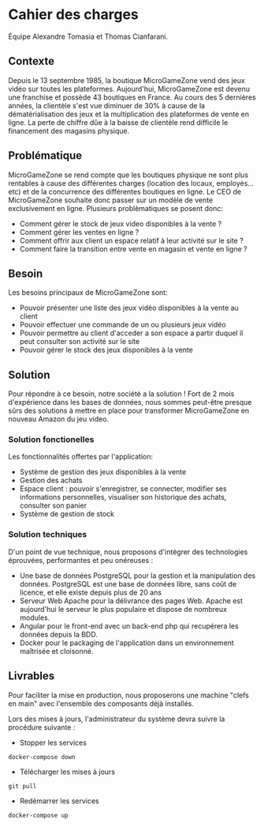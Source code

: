 # Cahier des charges
Équipe Alexandre Tomasia et Thomas Cianfarani.

## Contexte
Depuis le 13 septembre 1985, la boutique MicroGameZone vend des jeux vidéo sur toutes les plateformes. Aujourd'hui, MicroGameZone est devenu une franchise et possède 43 boutiques en France. Au cours des 5 dernières années, la clientèle s'est vue diminuer de 30% à cause de la dématérialisation des jeux et la multiplication des plateformes de vente en ligne. La perte de chiffre dûe à la baisse de clientèle rend difficile le financement des magasins physique.

## Problématique 
MicroGameZone se rend compte que les boutiques physique ne sont plus rentables à cause des différentes charges (location des locaux, employès... etc) et de la concurrence des différentes boutiques en ligne.
Le CEO de MicroGameZone souhaite donc passer sur un modèle de vente exclusivement en ligne. Plusieurs problèmatiques se posent donc:

- Comment gérer le stock de jeux video disponibles à la vente ?
- Comment gérer les ventes en ligne ?
- Comment offrir aux client un espace relatif à leur activité sur le site ?
- Comment faire la transition entre vente en magasin et vente en ligne ?

## Besoin
Les besoins principaux de MicroGameZone sont:

- Pouvoir présenter une liste des jeux vidéo disponibles à la vente au client
- Pouvoir effectuer une commande de un ou plusieurs jeux vidéo
- Pouvoir permettre au client d'acceder a son espace a partir duquel il peut consulter son activité sur le site
- Pouvoir gérer le stock des jeux disponibles à la vente


## Solution
Pour répondre à ce besoin, notre société a la solution ! Fort de 2 mois d'expérience dans les bases de données, nous sommes peut-être presque sûrs des solutions à mettre en place pour transformer MicroGameZone en nouveau Amazon du jeu video.

### Solution fonctionelles
  Les fonctionnalités offertes par l'application:
  - Système de gestion des jeux disponibles à la vente
  - Gestion des achats
  - Espace client : pouvoir s'enregistrer, se connecter, modifier ses informations personnelles, visualiser son historique des achats, consulter son panier
  - Système de gestion de stock
  
### Solution techniques
D'un point de vue technique, nous proposons d'intégrer des technologies éprouvées, performantes et peu onéreuses :
- Une base de données PostgreSQL pour la gestion et la manipulation des données. PostgreSQL est une base de données libre, sans coût de licence, et elle existe depuis plus de 20 ans
- Serveur Web Apache pour la délivrance des pages Web. Apache est aujourd'hui le serveur le plus populaire et dispose de nombreux modules.
- Angular pour le front-end avec un back-end php qui recupérera les données depuis la BDD. 
- Docker pour le packaging de l'application dans un environnement maîtrisée et cloisonné.


## Livrables
Pour faciliter la mise en production, nous proposerons une machine "clefs en main" avec l'ensemble des composants déjà installés.

Lors des mises à jours, l'administrateur du système devra suivre la procédure suivante :
- Stopper les services 
```
docker-compose down
```
- Télécharger les mises à jours
```
git pull
```
- Redémarrer les services
```
docker-compose up
```
